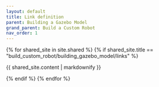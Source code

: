 ```yaml
---
layout: default
title: Link definition
parent: Building a Gazebo Model
grand_parent: Build a Custom Robot
nav_order: 1
---
```


{% for shared_site in site.shared %}
  {% if shared_site.title == "build_custom_robot/building_gazebo_model/links" %}
  <p>{{ shared_site.content | markdownify }}</p>
  {% endif %}
{% endfor %}